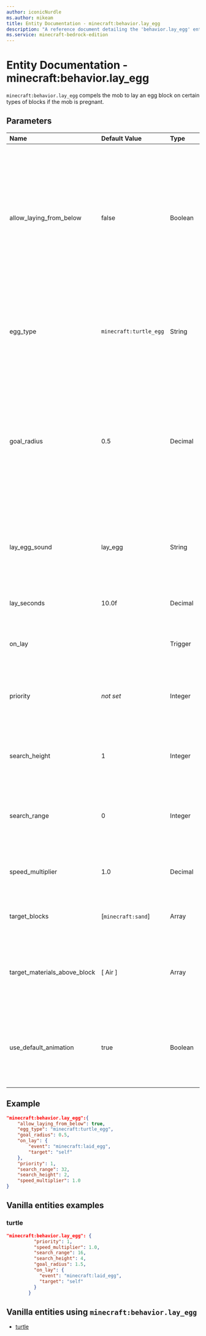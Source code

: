 ```yaml
---
author: iconicNurdle
ms.author: mikeam
title: Entity Documentation - minecraft:behavior.lay_egg
description: "A reference document detailing the 'behavior.lay_egg' entity goal"
ms.service: minecraft-bedrock-edition
---
```


# Entity Documentation - minecraft:behavior.lay_egg

`minecraft:behavior.lay_egg` compels the mob to lay an egg block on certain types of blocks if the mob is pregnant.

## Parameters

|Name |Default Value  |Type  |Description  |
|:----------|:----------|:----------|:----------|
| allow_laying_from_below| false| Boolean | Allows the mob to lay its eggs from below the target if it can't get there. This is useful if the target block is water with air above, since mobs may not be able to get to the air block above water. |
| egg_type|  `minecraft:turtle_egg` | String | Block type for the egg to lay. If this is a turtle egg, the number of eggs in the block is randomly set. |
| goal_radius| 0.5| Decimal| Distance in blocks within the mob considers it has reached the goal. This is the "wiggle room" to stop the AI from bouncing back and forth trying to reach a specific spot |
| lay_egg_sound|  lay_egg| String| Sound event name for laying egg. Defaulted to lay_egg which is used for Turtles. |
| lay_seconds| 10.0f| Decimal| Duration of the laying egg process in seconds. |
| on_lay| | Trigger| Event to run when this mob lays the egg. |
| priority|*not set*|Integer|The higher the priority, the sooner this behavior will be executed as a goal.|
| search_height| 1| Integer|Height in blocks the mob will look for a target block to move towards |
| search_range| 0| Integer| The distance in blocks it will look for a target block to move towards |
| speed_multiplier| 1.0| Decimal| Movement speed multiplier of the mob when using this AI Goal |
| target_blocks| [`minecraft:sand`] | Array| Blocks that the mob can lay its eggs on top of. |
| target_materials_above_block| [ Air ]| Array| Types of materials that can exist above the target block. Valid types are Air, Water, and Lava. |
| use_default_animation| true| Boolean| Specifies if the default lay-egg animation should be played when the egg is placed or not. |

## Example

```json
"minecraft:behavior.lay_egg":{
    "allow_laying_from_below": true,
    "egg_type": "minecraft:turtle_egg",
    "goal_radius": 0.5,
    "on_lay": {
        "event": "minecraft:laid_egg",
        "target": "self"
    },
    "priority": 1,
    "search_range": 32,
    "search_height": 2,
    "speed_multiplier": 1.0
}
```

## Vanilla entities examples

### turtle

```json
"minecraft:behavior.lay_egg": {
          "priority": 1,
          "speed_multiplier": 1.0,
          "search_range": 16,
          "search_height": 4,
          "goal_radius": 1.5,
          "on_lay": {
            "event": "minecraft:laid_egg",
            "target": "self"
          }
        }
```

## Vanilla entities using `minecraft:behavior.lay_egg`

- [turtle](../../../../Source/VanillaBehaviorPack_Snippets/entities/turtle.md)
